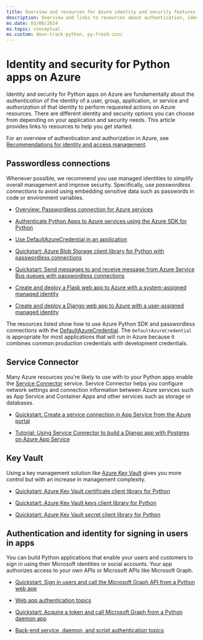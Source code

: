 ```yaml
---
title: Overview and resources for Azure identity and security features for Python apps
description: Overview and links to resources about authentication, identity, and security for Python apps on Azure.
ms.date: 03/08/2024
ms.topic: conceptual
ms.custom: devx-track-python, py-fresh-zinc
---
```


# Identity and security for Python apps on Azure

Identity and security for Python apps on Azure are fundamentally about the *authentication* of the identity of a user, group, application, or service and *authorization* of that identity to perform requested actions on Azure resources. There are different identity and security options you can choose from depending on your application and security needs. This article provides links to resources to help you get started.

For an overview of authentication and authorization in Azure, see [Recommendations for identity and access management](/azure/well-architected/security/identity-access).

## Passwordless connections

Whenever possible, we recommend you use managed identities to simplify overall management and improve security. Specifically, use *passwordless connections* to avoid using embedding sensitive data such as passwords in code or environment variables.

* [Overview: Passwordless connection for Azure services](../intro/passwordless-overview.md)

* [Authenticate Python Apps to Azure services using the Azure SDK for Python](./sdk/authentication-overview.md)

* [Use DefaultAzureCredential in an application](./sdk/authentication-overview.md#use-defaultazurecredential-in-an-application)

* [Quickstart: Azure Blob Storage client library for Python with passwordless connections](/azure/storage/blobs/storage-quickstart-blobs-python)

* [Quickstart: Send messages to and receive message from Azure Service Bus queues with passwordless connections](/azure/service-bus-messaging/service-bus-python-how-to-use-queues)

* [Create and deploy a Flask web app to Azure with a system-assigned managed identity](./tutorial-python-managed-identity-cli.md)

* [Create and deploy a Django web app to Azure with a user-assigned managed identity](./tutorial-python-managed-identity-user-assigned-cli.md)

The resources listed show how to use Azure Python SDK and passwordless connections with the [DefaultAzureCredential](https://github.com/Azure/azure-sdk-for-python/tree/main/sdk/identity/azure-identity#defaultazurecredential). The `DefaultAzureCredential` is appropriate for most applications that will run in Azure because it combines common production credentials with development credentials.

## Service Connector

Many Azure resources you're likely to use with to your Python apps enable the [Service Connector](/azure/service-connector/overview) service. Service Connector helps you configure network settings and connection information between Azure services such as App Service and Container Apps and other services such as storage or databases.

* [Quickstart: Create a service connection in App Service from the Azure portal](/azure/service-connector/quickstart-portal-app-service-connection)

* [Tutorial: Using Service Connector to build a Django app with Postgres on Azure App Service](/azure/service-connector/tutorial-django-webapp-postgres-cli)

## Key Vault

Using a key management solution like [Azure Key Vault](/azure/key-vault/general/overview) gives you more control but with an increase in management complexity.

* [Quickstart: Azure Key Vault certificate client library for Python](/azure/key-vault/certificates/quick-create-python)

* [Quickstart: Azure Key Vault keys client library for Python](/azure/key-vault/keys/quick-create-python)

* [Quickstart: Azure Key Vault secret client library for Python](/azure/key-vault/secrets/quick-create-python)

## Authentication and identity for signing in users in apps

You can build Python applications that enable your users and customers to sign in using their Microsoft identities or social accounts. Your app authorizes access to your own APIs or Microsoft APIs like Microsoft Graph.

* [Quickstart: Sign in users and call the Microsoft Graph API from a Python web app](/entra/identity-platform/quickstart-web-app-python-sign-in)

* [Web app authentication topics](/entra/identity-platform/index-web-app)

* [Quickstart: Acquire a token and call Microsoft Graph from a Python daemon app](/entra/identity-platform/quickstart-daemon-app-python-acquire-token)

* [Back-end service, daemon, and script authentication topics](/entra/identity-platform/index-service?pivots=devlang-python)
